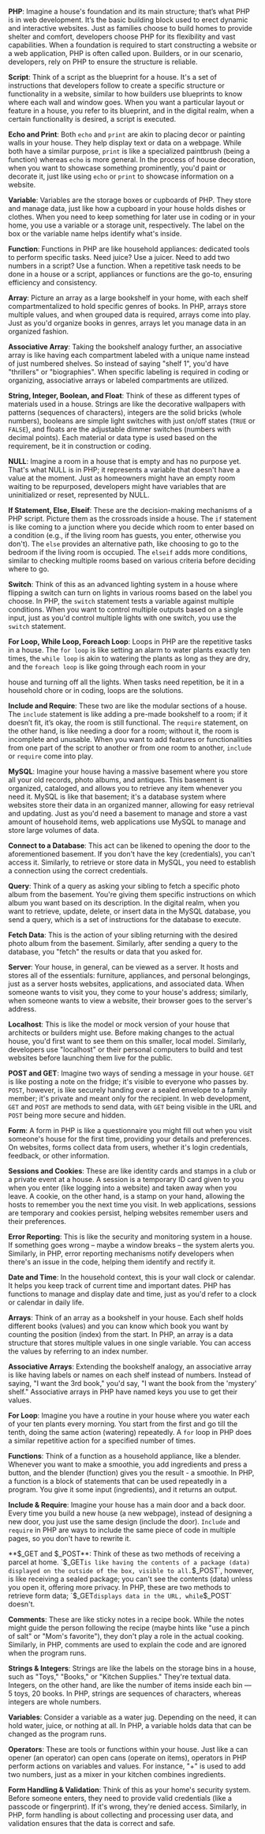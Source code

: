 
**PHP**: Imagine a house's foundation and its main structure; that’s what PHP is in web development. It’s the basic building block used to erect dynamic and interactive websites. Just as families choose to build homes to provide shelter and comfort, developers choose PHP for its flexibility and vast capabilities. When a foundation is required to start constructing a website or a web application, PHP is often called upon. Builders, or in our scenario, developers, rely on PHP to ensure the structure is reliable.

**Script**: Think of a script as the blueprint for a house. It's a set of instructions that developers follow to create a specific structure or functionality in a website, similar to how builders use blueprints to know where each wall and window goes. When you want a particular layout or feature in a house, you refer to its blueprint, and in the digital realm, when a certain functionality is desired, a script is executed.

**Echo and Print**: Both `echo` and `print` are akin to placing decor or painting walls in your house. They help display text or data on a webpage. While both have a similar purpose, `print` is like a specialized paintbrush (being a function) whereas `echo` is more general. In the process of house decoration, when you want to showcase something prominently, you'd paint or decorate it, just like using `echo` or `print` to showcase information on a website.

**Variable**: Variables are the storage boxes or cupboards of PHP. They store and manage data, just like how a cupboard in your house holds dishes or clothes. When you need to keep something for later use in coding or in your home, you use a variable or a storage unit, respectively. The label on the box or the variable name helps identify what's inside.

**Function**: Functions in PHP are like household appliances: dedicated tools to perform specific tasks. Need juice? Use a juicer. Need to add two numbers in a script? Use a function. When a repetitive task needs to be done in a house or a script, appliances or functions are the go-to, ensuring efficiency and consistency.

**Array**: Picture an array as a large bookshelf in your home, with each shelf compartmentalized to hold specific genres of books. In PHP, arrays store multiple values, and when grouped data is required, arrays come into play. Just as you'd organize books in genres, arrays let you manage data in an organized fashion. 

**Associative Array**: Taking the bookshelf analogy further, an associative array is like having each compartment labeled with a unique name instead of just numbered shelves. So instead of saying "shelf 1", you'd have "thrillers" or "biographies". When specific labeling is required in coding or organizing, associative arrays or labeled compartments are utilized.

**String, Integer, Boolean, and Float**: Think of these as different types of materials used in a house. Strings are like the decorative wallpapers with patterns (sequences of characters), integers are the solid bricks (whole numbers), booleans are simple light switches with just on/off states (`TRUE` or `FALSE`), and floats are the adjustable dimmer switches (numbers with decimal points). Each material or data type is used based on the requirement, be it in construction or coding.

**NULL**: Imagine a room in a house that is empty and has no purpose yet. That's what NULL is in PHP; it represents a variable that doesn't have a value at the moment. Just as homeowners might have an empty room waiting to be repurposed, developers might have variables that are uninitialized or reset, represented by NULL.

**If Statement, Else, Elseif**: These are the decision-making mechanisms of a PHP script. Picture them as the crossroads inside a house. The `if` statement is like coming to a junction where you decide which room to enter based on a condition (e.g., if the living room has guests, you enter, otherwise you don't). The `else` provides an alternative path, like choosing to go to the bedroom if the living room is occupied. The `elseif` adds more conditions, similar to checking multiple rooms based on various criteria before deciding where to go.

**Switch**: Think of this as an advanced lighting system in a house where flipping a switch can turn on lights in various rooms based on the label you choose. In PHP, the `switch` statement tests a variable against multiple conditions. When you want to control multiple outputs based on a single input, just as you'd control multiple lights with one switch, you use the `switch` statement.

**For Loop, While Loop, Foreach Loop**: Loops in PHP are the repetitive tasks in a house. The `for loop` is like setting an alarm to water plants exactly ten times, the `while loop` is akin to watering the plants as long as they are dry, and the `foreach loop` is like going through each room in your

 house and turning off all the lights. When tasks need repetition, be it in a household chore or in coding, loops are the solutions.

**Include and Require**: These two are like the modular sections of a house. The `include` statement is like adding a pre-made bookshelf to a room; if it doesn’t fit, it’s okay, the room is still functional. The `require` statement, on the other hand, is like needing a door for a room; without it, the room is incomplete and unusable. When you want to add features or functionalities from one part of the script to another or from one room to another, `include` or `require` come into play.

**MySQL**: Imagine your house having a massive basement where you store all your old records, photo albums, and antiques. This basement is organized, cataloged, and allows you to retrieve any item whenever you need it. MySQL is like that basement; it's a database system where websites store their data in an organized manner, allowing for easy retrieval and updating. Just as you'd need a basement to manage and store a vast amount of household items, web applications use MySQL to manage and store large volumes of data.

**Connect to a Database**: This act can be likened to opening the door to the aforementioned basement. If you don't have the key (credentials), you can't access it. Similarly, to retrieve or store data in MySQL, you need to establish a connection using the correct credentials.

**Query**: Think of a query as asking your sibling to fetch a specific photo album from the basement. You're giving them specific instructions on which album you want based on its description. In the digital realm, when you want to retrieve, update, delete, or insert data in the MySQL database, you send a query, which is a set of instructions for the database to execute.

**Fetch Data**: This is the action of your sibling returning with the desired photo album from the basement. Similarly, after sending a query to the database, you "fetch" the results or data that you asked for.

**Server**: Your house, in general, can be viewed as a server. It hosts and stores all of the essentials: furniture, appliances, and personal belongings, just as a server hosts websites, applications, and associated data. When someone wants to visit you, they come to your house's address; similarly, when someone wants to view a website, their browser goes to the server's address.

**Localhost**: This is like the model or mock version of your house that architects or builders might use. Before making changes to the actual house, you'd first want to see them on this smaller, local model. Similarly, developers use "localhost" or their personal computers to build and test websites before launching them live for the public.

**POST and GET**: Imagine two ways of sending a message in your house. `GET` is like posting a note on the fridge; it's visible to everyone who passes by. `POST`, however, is like securely handing over a sealed envelope to a family member; it's private and meant only for the recipient. In web development, `GET` and `POST` are methods to send data, with `GET` being visible in the URL and `POST` being more secure and hidden.

**Form**: A form in PHP is like a questionnaire you might fill out when you visit someone's house for the first time, providing your details and preferences. On websites, forms collect data from users, whether it's login credentials, feedback, or other information.

**Sessions and Cookies**: These are like identity cards and stamps in a club or a private event at a house. A session is a temporary ID card given to you when you enter (like logging into a website) and taken away when you leave. A cookie, on the other hand, is a stamp on your hand, allowing the hosts to remember you the next time you visit. In web applications, sessions are temporary and cookies persist, helping websites remember users and their preferences.

**Error Reporting**: This is like the security and monitoring system in a house. If something goes wrong – maybe a window breaks – the system alerts you. Similarly, in PHP, error reporting mechanisms notify developers when there's an issue in the code, helping them identify and rectify it.

**Date and Time**: In the household context, this is your wall clock or calendar. It helps you keep track of current time and important dates. PHP has functions to manage and display date and time, just as you'd refer to a clock or calendar in daily life.

**Arrays**: Think of an array as a bookshelf in your house. Each shelf holds different books (values) and you can know which book you want by counting the position (index) from the start. In PHP, an array is a data structure that stores multiple values in one single variable. You can access the values by referring to an index number.

**Associative Arrays**: Extending the bookshelf analogy, an associative array is like having labels or names on each shelf instead of numbers. Instead of saying, "I want the 3rd book," you'd say, "I want the book from the 'mystery' shelf." Associative arrays in PHP have named keys you use to get their values.

**For Loop**: Imagine you have a routine in your house where you water each of your ten plants every morning. You start from the first and go till the tenth, doing the same action (watering) repeatedly. A `for` loop in PHP does a similar repetitive action for a specified number of times.

**Functions**: Think of a function as a household appliance, like a blender. Whenever you want to make a smoothie, you add ingredients and press a button, and the blender (function) gives you the result - a smoothie. In PHP, a function is a block of statements that can be used repeatedly in a program. You give it some input (ingredients), and it returns an output.

**Include & Require**: Imagine your house has a main door and a back door. Every time you build a new house (a new webpage), instead of designing a new door, you just use the same design (include the door). `Include` and `require` in PHP are ways to include the same piece of code in multiple pages, so you don't have to rewrite it.

**$_GET and $_POST**: Think of these as two methods of receiving a parcel at home. `$_GET` is like having the contents of a package (data) displayed on the outside of the box, visible to all. `$_POST`, however, is like receiving a sealed package; you can't see the contents (data) unless you open it, offering more privacy. In PHP, these are two methods to retrieve form data; `$_GET` displays data in the URL, while `$_POST` doesn't.

**Comments**: These are like sticky notes in a recipe book. While the notes might guide the person following the recipe (maybe hints like "use a pinch of salt" or "Mom's favorite"), they don't play a role in the actual cooking. Similarly, in PHP, comments are used to explain the code and are ignored when the program runs.

**Strings & Integers**: Strings are like the labels on the storage bins in a house, such as "Toys," "Books," or "Kitchen Supplies." They're textual data. Integers, on the other hand, are like the number of items inside each bin — 5 toys, 20 books. In PHP, strings are sequences of characters, whereas integers are whole numbers.

**Variables**: Consider a variable as a water jug. Depending on the need, it can hold water, juice, or nothing at all. In PHP, a variable holds data that can be changed as the program runs.

**Operators**: These are tools or functions within your house. Just like a can opener (an operator) can open cans (operate on items), operators in PHP perform actions on variables and values. For instance, "+" is used to add two numbers, just as a mixer in your kitchen combines ingredients.

**Form Handling & Validation**: Think of this as your home's security system. Before someone enters, they need to provide valid credentials (like a passcode or fingerprint). If it's wrong, they're denied access. Similarly, in PHP, form handling is about collecting and processing user data, and validation ensures that the data is correct and safe.
